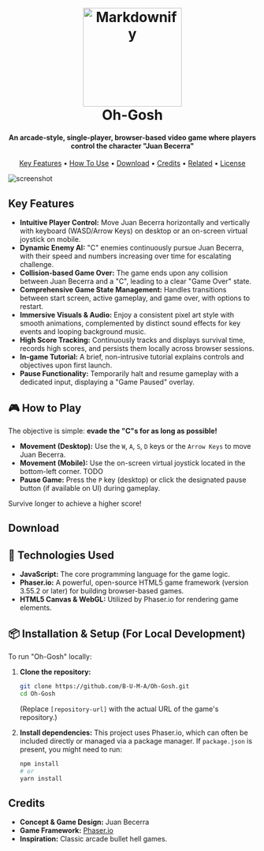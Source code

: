 
<h1 align="center">
  <br>
  <a href="https://github.com/B-U-M-A/Oh-Gosh/"><img src="https://media.discordapp.net/attachments/1019375030771134565/1387645538798796850/image0.png?ex=685e191d&is=685cc79d&hm=2368d9066fd9aea1149defbb4e28e91abb4ae4f84781129c2075a57224670b3f&=&format=webp&quality=lossless&width=983&height=983" alt="Markdownify" width="200"></a>
  <br>
  Oh-Gosh
  <br>
</h1>

<h4 align="center">An arcade-style, single-player, browser-based video game where players control the character "Juan Becerra"</h4>

<p align="center">
  <a href="#key-features">Key Features</a> •
  <a href="#how-to-use">How To Use</a> •
  <a href="#download">Download</a> •
  <a href="#credits">Credits</a> •
  <a href="#related">Related</a> •
  <a href="#license">License</a>
</p>

![screenshot](https://cdn.discordapp.com/attachments/1019375030771134565/1387648250277793792/image.png?ex=685e1ba4&is=685cca24&hm=763784d7678eb025dc2816246db839b29b46857c587a097eded9f65681660c23&)

## Key Features

- **Intuitive Player Control:** Move Juan Becerra horizontally and vertically with keyboard (WASD/Arrow Keys) on desktop or an on-screen virtual joystick on mobile.
- **Dynamic Enemy AI:** "C" enemies continuously pursue Juan Becerra, with their speed and numbers increasing over time for escalating challenge.
- **Collision-based Game Over:** The game ends upon any collision between Juan Becerra and a "C", leading to a clear "Game Over" state.
- **Comprehensive Game State Management:** Handles transitions between start screen, active gameplay, and game over, with options to restart.
- **Immersive Visuals & Audio:** Enjoy a consistent pixel art style with smooth animations, complemented by distinct sound effects for key events and looping background music.
- **High Score Tracking:** Continuously tracks and displays survival time, records high scores, and persists them locally across browser sessions.
- **In-game Tutorial:** A brief, non-intrusive tutorial explains controls and objectives upon first launch.
- **Pause Functionality:** Temporarily halt and resume gameplay with a dedicated input, displaying a "Game Paused" overlay.

## 🎮 How to Play

The objective is simple: **evade the "C"s for as long as possible!**

- **Movement (Desktop):** Use the `W`, `A`, `S`, `D` keys or the `Arrow Keys` to move Juan Becerra.
- **Movement (Mobile):** Use the on-screen virtual joystick located in the bottom-left corner. TODO
- **Pause Game:** Press the `P` key (desktop) or click the designated pause button (if available on UI) during gameplay.

Survive longer to achieve a higher score!

## Download

## 🚀 Technologies Used

- **JavaScript:** The core programming language for the game logic.
- **Phaser.io:** A powerful, open-source HTML5 game framework (version 3.55.2 or later) for building browser-based games.
- **HTML5 Canvas & WebGL:** Utilized by Phaser.io for rendering game elements.


## 📦 Installation & Setup (For Local Development)

To run "Oh-Gosh" locally:

1.  **Clone the repository:**

    ```bash
    git clone https://github.com/B-U-M-A/Oh-Gosh.git
    cd Oh-Gosh
    ```

    (Replace `[repository-url]` with the actual URL of the game's repository.)

2.  **Install dependencies:**
    This project uses Phaser.io, which can often be included directly or managed via a package manager. If `package.json` is present, you might need to run:

    ```bash
    npm install
    # or
    yarn install
    ```


## Credits

- **Concept & Game Design:** Juan Becerra
- **Game Framework:** [Phaser.io](https://phaser.io/)
- **Inspiration:** Classic arcade bullet hell games.
